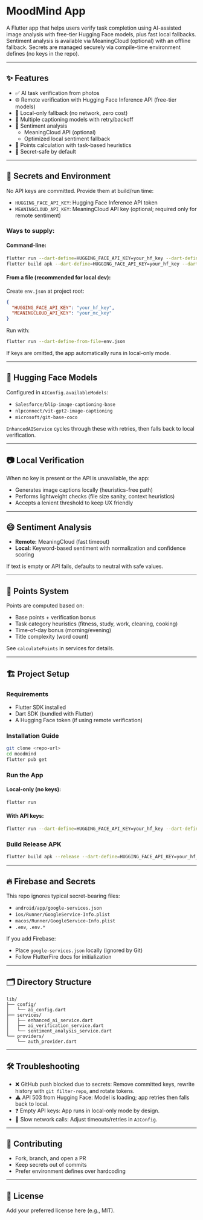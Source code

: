 # MoodMind App

A Flutter app that helps users verify task completion using AI-assisted image analysis with free-tier Hugging Face models, plus fast local fallbacks. Sentiment analysis is available via MeaningCloud (optional) with an offline fallback. Secrets are managed securely via compile-time environment defines (no keys in the repo).

---

## ✨ Features

- ✅ AI task verification from photos
- 🌐 Remote verification with Hugging Face Inference API (free-tier models)
- 💾 Local-only fallback (no network, zero cost)
- 🔁 Multiple captioning models with retry/backoff
- 🧠 Sentiment analysis
  - MeaningCloud API (optional)
  - Optimized local sentiment fallback
- 🎯 Points calculation with task-based heuristics
- 🔐 Secret-safe by default

---

## 🔐 Secrets and Environment

No API keys are committed. Provide them at build/run time:

- `HUGGING_FACE_API_KEY`: Hugging Face Inference API token
- `MEANINGCLOUD_API_KEY`: MeaningCloud API key (optional; required only for remote sentiment)

### Ways to supply:

#### Command-line:

```bash
flutter run --dart-define=HUGGING_FACE_API_KEY=your_hf_key --dart-define=MEANINGCLOUD_API_KEY=your_mc_key
flutter build apk --dart-define=HUGGING_FACE_API_KEY=your_hf_key --dart-define=MEANINGCLOUD_API_KEY=your_mc_key
```

#### From a file (recommended for local dev):

Create `env.json` at project root:

```json
{
  "HUGGING_FACE_API_KEY": "your_hf_key",
  "MEANINGCLOUD_API_KEY": "your_mc_key"
}
```

Run with:

```bash
flutter run --dart-define-from-file=env.json
```

If keys are omitted, the app automatically runs in local-only mode.

---

## 🤖 Hugging Face Models

Configured in `AIConfig.availableModels`:

- `Salesforce/blip-image-captioning-base`
- `nlpconnect/vit-gpt2-image-captioning`
- `microsoft/git-base-coco`

`EnhancedAIService` cycles through these with retries, then falls back to local verification.

---

## 📷 Local Verification

When no key is present or the API is unavailable, the app:

- Generates image captions locally (heuristics-free path)
- Performs lightweight checks (file size sanity, context heuristics)
- Accepts a lenient threshold to keep UX friendly

---

## 😄 Sentiment Analysis

- **Remote:** MeaningCloud (fast timeout)
- **Local:** Keyword-based sentiment with normalization and confidence scoring

If text is empty or API fails, defaults to neutral with safe values.

---

## 🧮 Points System

Points are computed based on:

- Base points + verification bonus
- Task category heuristics (fitness, study, work, cleaning, cooking)
- Time-of-day bonus (morning/evening)
- Title complexity (word count)

See `calculatePoints` in services for details.

---

## 🏗️ Project Setup

### Requirements

- Flutter SDK installed
- Dart SDK (bundled with Flutter)
- A Hugging Face token (if using remote verification)

### Installation Guide

```bash
git clone <repo-url>
cd moodmind
flutter pub get
```

### Run the App

#### Local-only (no keys):

```bash
flutter run
```

#### With API keys:

```bash
flutter run --dart-define=HUGGING_FACE_API_KEY=your_hf_key --dart-define=MEANINGCLOUD_API_KEY=your_mc_key
```

### Build Release APK

```bash
flutter build apk --release --dart-define=HUGGING_FACE_API_KEY=your_hf_key --dart-define=MEANINGCLOUD_API_KEY=your_mc_key
```

---

## 🔥 Firebase and Secrets

This repo ignores typical secret-bearing files:

- `android/app/google-services.json`
- `ios/Runner/GoogleService-Info.plist`
- `macos/Runner/GoogleService-Info.plist`
- `.env`, `.env.*`

If you add Firebase:

- Place `google-services.json` locally (ignored by Git)
- Follow FlutterFire docs for initialization

---

## 🗂️ Directory Structure

```
lib/
├── config/
│   └── ai_config.dart
├── services/
│   ├── enhanced_ai_service.dart
│   ├── ai_verification_service.dart
│   └── sentiment_analysis_service.dart
└── providers/
    └── auth_provider.dart
```

---

## 🛠 Troubleshooting

- ❌ GitHub push blocked due to secrets: Remove committed keys, rewrite history with `git filter-repo`, and rotate tokens.
- ⚠️ API 503 from Hugging Face: Model is loading; app retries then falls back to local.
- ❓ Empty API keys: App runs in local-only mode by design.
- 🐢 Slow network calls: Adjust timeouts/retries in `AIConfig`.

---

## 🤝 Contributing

- Fork, branch, and open a PR
- Keep secrets out of commits
- Prefer environment defines over hardcoding

---

## 📝 License

Add your preferred license here (e.g., MIT).
